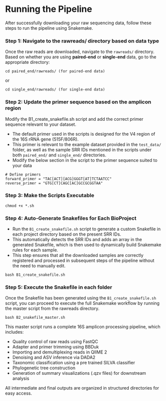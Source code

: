 # Running the Pipeline 

After successfully downloading your raw sequencing data, follow these steps to run the pipeline using Snakemake. 

### Step 1: Navigate to the rawreads/ directory based on data type
Once the raw reads are downloaded, navigate to the `rawreads/` directory. Based on whether you are using **paired-end** or **single-end** data, go to the appropriate directory:
```
cd paired_end/rawreads/ (for paired-end data)
```
or
```
cd single_end/rawreads/ (for single-end data)
```
### Step 2: Update the primer sequence based on the amplicon region
Modify the B1_create_snakefile.sh script and add the correct primer sequence relevant to your dataset.
- The default primer used in the scripts is designed for the V4 region of the 16S rRNA gene (515F/806R).
- This primer is relevant to the example dataset provided in the `test_data/` folder, as well as the sample SRR IDs mentioned in the scripts under both `paired_end/` and `single_end/` directories.
- Modify the below section in the script to the primer sequence suited to your data
```
# Define primers
forward_primer = "TAC[ACT][ACG]GGGT[AT]TCTAATCC"
reverse_primer = "GTG[CT]CAGC[AC]GCCGCGGTAA"
```
### Step 3: Make the Scripts Executable
```
chmod +x *.sh
```

### Step 4: Auto-Generate Snakefiles for Each BioProject
- Run the `B1_create_snakefile.sh` script to generate a custom Snakefile in each project directory based on the present SRR IDs. 
- This automatically detects the SRR IDs and adds an array in the generated Snakefile, which is then used to dynamically build Snakemake rules for each sample.
- This step ensures that all the downloaded samples are correctly registered and processed in subsequent steps of the pipeline without the need to manually edit.

```
bash B1_create_snakefile.sh
```
### Step 5: Execute the Snakefile in each folder
Once the Snakefile has been generated using the `B1_create_snakefile.sh` script, you can proceed to execute the full Snakemake workflow by running the master script from the rawreads directory.

```
bash B2_snakefile_master.sh
```
This master script runs a complete 16S amplicon processing pipeline, which includes:
- Quality control of raw reads using FastQC
- Adapter and primer trimming using BBDuk
- Importing and demultiplexing reads in QIIME 2
- Denoising and ASV inference via DADA2
- Taxonomic classification using a pre trained SILVA classifier
- Phylogenetic tree construction
- Generation of summary visualizations (.qzv files) for downstream analysis

All intermediate and final outputs are organized in structured directories for easy access.




